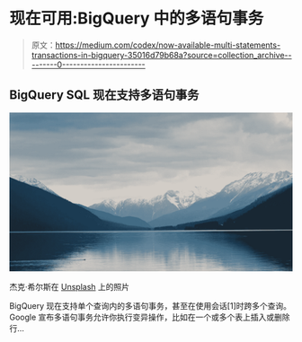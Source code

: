 # 现在可用:BigQuery 中的多语句事务

> 原文：<https://medium.com/codex/now-available-multi-statements-transactions-in-bigquery-35016d79b68a?source=collection_archive---------0----------------------->

## BigQuery SQL 现在支持多语句事务

![](img/9e7c376427dd361e04f4b3d80b4fdee4.png)

杰克·希尔斯在 [Unsplash](https://unsplash.com/s/photos/mountains?utm_source=unsplash&utm_medium=referral&utm_content=creditCopyText) 上的照片

BigQuery 现在支持单个查询内的多语句事务，甚至在使用会话[1]时跨多个查询。Google 宣布多语句事务允许你执行变异操作，比如在一个或多个表上插入或删除行…